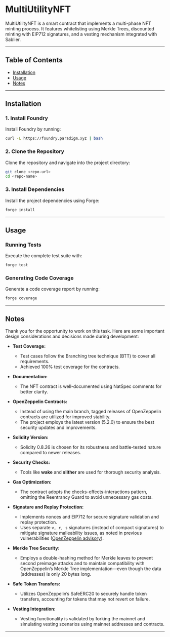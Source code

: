 # MultiUtilityNFT

MultiUtilityNFT is a smart contract that implements a multi-phase NFT minting process. It features whitelisting using Merkle Trees, discounted minting with EIP712 signatures, and a vesting mechanism integrated with Sablier.

---

## Table of Contents

- [Installation](#installation)
- [Usage](#usage)
- [Notes](#notes)

---

## Installation

### 1. Install Foundry

Install Foundry by running:

```bash
curl -L https://foundry.paradigm.xyz | bash
```

### 2. Clone the Repository

Clone the repository and navigate into the project directory:

```bash
git clone <repo-url>
cd <repo-name>
```

### 3. Install Dependencies

Install the project dependencies using Forge:

```bash
forge install
```

---

## Usage

### Running Tests

Execute the complete test suite with:

```bash
forge test
```

### Generating Code Coverage

Generate a code coverage report by running:

```bash
forge coverage
```

---

## Notes

Thank you for the opportunity to work on this task. Here are some important design considerations and decisions made during development:

- **Test Coverage:**  
  - Test cases follow the Branching tree technique (BTT)  to cover all requirements.
  - Achieved 100% test coverage for the contracts.

- **Documentation:**  
  - The NFT contract is well-documented using NatSpec comments for better clarity.

- **OpenZeppelin Contracts:**  
  - Instead of using the main branch, tagged releases of OpenZeppelin contracts are utilized for improved stability.
  - The project employs the latest version (5.2.0) to ensure the best security updates and improvements.

- **Solidity Version:**  
  - Solidity 0.8.26 is chosen for its robustness and battle-tested nature compared to newer releases.

- **Security Checks:**  
  - Tools like **wake** and **slither** are used for thorough security analysis.

- **Gas Optimization:**  
  - The contract adopts the checks-effects-interactions pattern, omitting the Reentrancy Guard to avoid unnecessary gas costs.

- **Signature and Replay Protection:**  
  - Implements nonces and EIP712 for secure signature validation and replay protection.
  - Uses separate `v, r, s` signatures (instead of compact signatures) to mitigate signature malleability issues, as noted in previous vulnerabilities ([OpenZeppelin advisory](https://github.com/advisories/GHSA-4h98-2769-gh6h)).

- **Merkle Tree Security:**  
  - Employs a double-hashing method for Merkle leaves to prevent second preimage attacks and to maintain compatibility with OpenZeppelin’s Merkle Tree implementation—even though the data (addresses) is only 20 bytes long.

- **Safe Token Transfers:**  
  - Utilizes OpenZeppelin’s SafeERC20 to securely handle token transfers, accounting for tokens that may not revert on failure.

- **Vesting Integration:**  
  - Vesting functionality is validated by forking the mainnet and simulating vesting scenarios using mainnet addresses and contracts.

---
